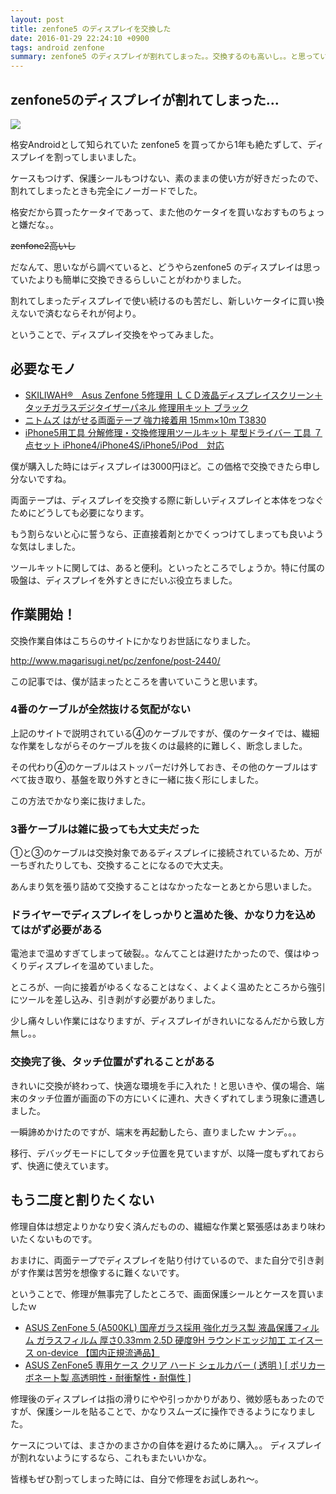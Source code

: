 ```yaml
---
layout: post
title: zenfone5 のディスプレイを交換した
date: 2016-01-29 22:24:10 +0900
tags: android zenfone
summary: zenfone5 のディスプレイが割れてしまった。。交換するのも高いし。。と思っている方必見です。 自力でやるのもそんなに大変じゃないです。少しだけ苦労しますが、自分でディスプレイ交換したくなったら、ぜひ読んで下さい :)
---
```


## zenfone5のディスプレイが割れてしまった...

![](https://skim.milk200.cc/20160129_zenfone5/IMG_2868.jpg)

格安Androidとして知られていた zenfone5 を買ってから1年も絶たずして、ディスプレイを割ってしまいました。

ケースもつけず、保護シールもつけない、素のままの使い方が好きだったので、割れてしまったときも完全にノーガードでした。

格安だから買ったケータイであって、また他のケータイを買いなおすものちょっと嫌だな。。

~~zenfone2高いし~~

だなんて、思いながら調べていると、どうやらzenfone5 のディスプレイは思っていたよりも簡単に交換できるらしいことがわかりました。

割れてしまったディスプレイで使い続けるのも苦だし、新しいケータイに買い換えないで済むならそれが何より。

ということで、ディスプレイ交換をやってみました。

## 必要なモノ

- <a rel="nofollow" href="http://www.amazon.co.jp/gp/product/B00MYT1FE0/ref=as_li_ss_tl?ie=UTF8&camp=247&creative=7399&creativeASIN=B00MYT1FE0&linkCode=as2&tag=tanukiti_blog-22">SKILIWAH®　Asus Zenfone 5修理用 ＬＣＤ液晶ディスプレイスクリーン＋タッチガラスデジタイザーパネル 修理用キット ブラック</a><img src="http://ir-jp.amazon-adsystem.com/e/ir?t=tanukiti_blog-22&l=as2&o=9&a=B00MYT1FE0" width="1" height="1" border="0" alt="" style="border:none !important; margin:0px !important;" />
- <a rel="nofollow" href="http://www.amazon.co.jp/gp/product/B0026RCEWC/ref=as_li_ss_tl?ie=UTF8&camp=247&creative=7399&creativeASIN=B0026RCEWC&linkCode=as2&tag=tanukiti_blog-22">ニトムズ はがせる両面テープ 強力接着用 15mm×10m T3830</a><img src="http://ir-jp.amazon-adsystem.com/e/ir?t=tanukiti_blog-22&l=as2&o=9&a=B0026RCEWC" width="1" height="1" border="0" alt="" style="border:none !important; margin:0px !important;" />
- <a rel="nofollow" href="http://www.amazon.co.jp/gp/product/B00LZ0GBOI/ref=as_li_ss_tl?ie=UTF8&camp=247&creative=7399&creativeASIN=B00LZ0GBOI&linkCode=as2&tag=tanukiti_blog-22">iPhone5用工具 分解修理・交換修理用ツールキット 星型ドライバー 工具 ７点セット iPhone4/iPhone4S/iPhone5/iPod　対応</a><img src="http://ir-jp.amazon-adsystem.com/e/ir?t=tanukiti_blog-22&l=as2&o=9&a=B00LZ0GBOI" width="1" height="1" border="0" alt="" style="border:none !important; margin:0px !important;" />

僕が購入した時にはディスプレイは3000円ほど。この価格で交換できたら申し分ないですね。

両面テープは、ディスプレイを交換する際に新しいディスプレイと本体をつなぐためにどうしても必要になります。

もう割らないと心に誓うなら、正直接着剤とかでくっつけてしまっても良いような気はしました。

ツールキットに関しては、あると便利。といったところでしょうか。特に付属の吸盤は、ディスプレイを外すときにだいぶ役立ちました。

## 作業開始！

交換作業自体はこちらのサイトにかなりお世話になりました。

http://www.magarisugi.net/pc/zenfone/post-2440/

この記事では、僕が詰まったところを書いていこうと思います。

### 4番のケーブルが全然抜ける気配がない

上記のサイトで説明されている④のケーブルですが、僕のケータイでは、繊細な作業をしながらそのケーブルを抜くのは最終的に難しく、断念しました。

その代わり④のケーブルはストッパーだけ外しておき、その他のケーブルはすべて抜き取り、基盤を取り外すときに一緒に抜く形にしました。

この方法でかなり楽に抜けました。

### 3番ケーブルは雑に扱っても大丈夫だった

①と③のケーブルは交換対象であるディスプレイに接続されているため、万が一ちぎれたりしても、交換することになるので大丈夫。

あんまり気を張り詰めて交換することはなかったなーとあとから思いました。

### ドライヤーでディスプレイをしっかりと温めた後、かなり力を込めてはがず必要がある

電池まで温めすぎてしまって破裂。。なんてことは避けたかったので、僕はゆっくりディスプレイを温めていました。

ところが、一向に接着がゆるくなることはなく、よくよく温めたところから強引にツールを差し込み、引き剥がす必要がありました。

少し痛々しい作業にはなりますが、ディスプレイがきれいになるんだから致し方無し。。

### 交換完了後、タッチ位置がずれることがある

きれいに交換が終わって、快適な環境を手に入れた！と思いきや、僕の場合、端末のタッチ位置が画面の下の方にいくに連れ、大きくずれてしまう現象に遭遇しました。

一瞬諦めかけたのですが、端末を再起動したら、直りましたｗ ナンデ。。。

移行、デバッグモードにしてタッチ位置を見ていますが、以降一度もずれておらず、快適に使えています。

## もう二度と割りたくない

修理自体は想定よりかなり安く済んだものの、繊細な作業と緊張感はあまり味わいたくないものです。

おまけに、両面テープでディスプレイを貼り付けているので、また自分で引き剥がす作業は苦労を想像するに難くないです。

ということで、修理が無事完了したところで、画面保護シールとケースを買いましたｗ

- <a rel="nofollow" href="http://www.amazon.co.jp/gp/product/B00PH8ER2M/ref=as_li_ss_tl?ie=UTF8&camp=247&creative=7399&creativeASIN=B00PH8ER2M&linkCode=as2&tag=tanukiti_blog-22">ASUS ZenFone 5 (A500KL) 国産ガラス採用 強化ガラス製 液晶保護フィルム ガラスフィルム 厚さ0.33mm 2.5D 硬度9H ラウンドエッジ加工 エイスース on-device 【国内正規流通品】</a><img src="http://ir-jp.amazon-adsystem.com/e/ir?t=tanukiti_blog-22&l=as2&o=9&a=B00PH8ER2M" width="1" height="1" border="0" alt="" style="border:none !important; margin:0px !important;" />
- <a rel="nofollow" href="http://www.amazon.co.jp/gp/product/B00PORKTBO/ref=as_li_ss_tl?ie=UTF8&camp=247&creative=7399&creativeASIN=B00PORKTBO&linkCode=as2&tag=tanukiti_blog-22">ASUS ZenFone5 専用ケース クリア ハード シェルカバー ( 透明 ) [ ポリカーボネート製 高透明性・耐衝撃性・耐傷性 ]</a><img src="http://ir-jp.amazon-adsystem.com/e/ir?t=tanukiti_blog-22&l=as2&o=9&a=B00PORKTBO" width="1" height="1" border="0" alt="" style="border:none !important; margin:0px !important;" />

修理後のディスプレイは指の滑りにやや引っかかりがあり、微妙感もあったのですが、保護シールを貼ることで、かなりスムーズに操作できるようになりました。

ケースについては、まさかのまさかの自体を避けるために購入。。 ディスプレイが割れないようにするなら、これもまたいいかな。

皆様もぜひ割ってしまった時には、自分で修理をお試しあれ〜。
